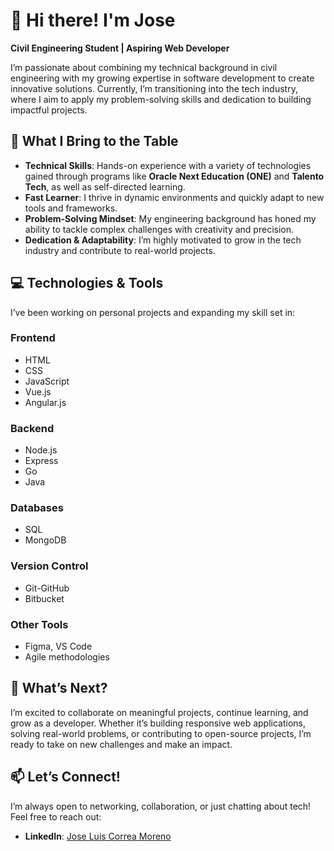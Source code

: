 # 👋 Hi there! I'm Jose  
**Civil Engineering Student | Aspiring Web Developer**  

I’m passionate about combining my technical background in civil engineering with my growing expertise in software development to create innovative solutions. Currently, I’m transitioning into the tech industry, where I aim to apply my problem-solving skills and dedication to building impactful projects.  

## 🚀 What I Bring to the Table  
- **Technical Skills**: Hands-on experience with a variety of technologies gained through programs like **Oracle Next Education (ONE)** and **Talento Tech**, as well as self-directed learning.  
- **Fast Learner**: I thrive in dynamic environments and quickly adapt to new tools and frameworks.  
- **Problem-Solving Mindset**: My engineering background has honed my ability to tackle complex challenges with creativity and precision.  
- **Dedication & Adaptability**: I’m highly motivated to grow in the tech industry and contribute to real-world projects.  

## 💻 Technologies & Tools  
I’ve been working on personal projects and expanding my skill set in:  

### Frontend  
- HTML
- CSS
- JavaScript  
- Vue.js
- Angular.js  

### Backend  
- Node.js
- Express  
- Go
- Java  

### Databases  
- SQL
- MongoDB  

### Version Control  
- Git-GitHub
- Bitbucket  

### Other Tools  
- Figma, VS Code  
- Agile methodologies  

## 🌱 What’s Next?  
I’m excited to collaborate on meaningful projects, continue learning, and grow as a developer. Whether it’s building responsive web applications, solving real-world problems, or contributing to open-source projects, I’m ready to take on new challenges and make an impact.  

## 📫 Let’s Connect!  
I’m always open to networking, collaboration, or just chatting about tech! Feel free to reach out:  

- **LinkedIn**: [Jose Luis Correa Moreno](https://www.linkedin.com/in/jose-luis-correa-moreno/)  
